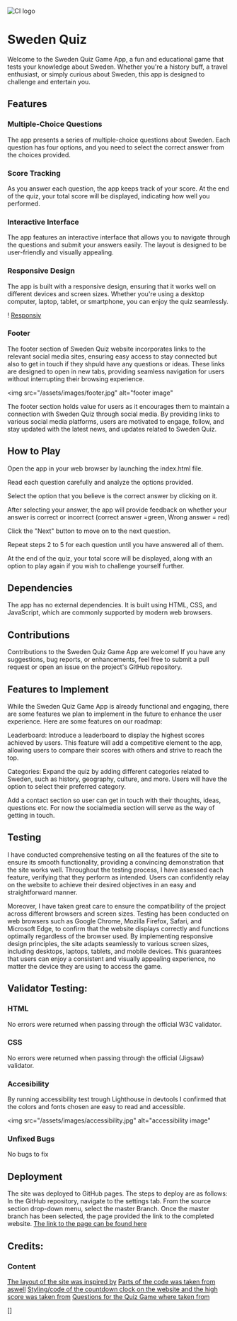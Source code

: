 ![CI logo](https://codeinstitute.s3.amazonaws.com/fullstack/ci_logo_small.png)

# Sweden Quiz

Welcome to the Sweden Quiz Game App, a fun and educational game that tests your knowledge about Sweden. Whether you're a history buff, a travel enthusiast, or simply curious about Sweden, this app is designed to challenge and entertain you.

## Features

### Multiple-Choice Questions

The app presents a series of multiple-choice questions about Sweden. Each question has four options, and you need to select the correct answer from the choices provided.

### Score Tracking

As you answer each question, the app keeps track of your score. At the end of the quiz, your total score will be displayed, indicating how well you performed.

### Interactive Interface

The app features an interactive interface that allows you to navigate through the questions and submit your answers easily. The layout is designed to be user-friendly and visually appealing.

### Responsive Design

The app is built with a responsive design, ensuring that it works well on different devices and screen sizes. Whether you're using a desktop computer, laptop, tablet, or smartphone, you can enjoy the quiz seamlessly. 

! [Responsiv](assets/images/responsiv.jpg)


### Footer

The footer section of Sweden Quiz website incorporates links to the relevant social media sites, ensuring easy access to stay connected but also to get in touch if they shpuld have any questions or ideas. These links are designed to open in new tabs, providing seamless navigation for users without interrupting their browsing experience.

<img src="/assets/images/footer.jpg" alt="footer image"


The footer section holds value for users as it encourages them to maintain a connection with Sweden Quiz through social media. By providing links to various social media platforms, users are motivated to engage, follow, and stay updated with the latest news, and updates related to Sweden Quiz.


## How to Play

Open the app in your web browser by launching the index.html file.

Read each question carefully and analyze the options provided.

Select the option that you believe is the correct answer by clicking on it.

After selecting your answer, the app will provide feedback on whether your answer is correct or incorrect (correct answer =green, Wrong answer = red)

Click the "Next" button to move on to the next question.

Repeat steps 2 to 5 for each question until you have answered all of them.

At the end of the quiz, your total score will be displayed, along with an option to play again if you wish to challenge yourself further.

## Dependencies
The app has no external dependencies. It is built using HTML, CSS, and JavaScript, which are commonly supported by modern web browsers.

## Contributions

Contributions to the Sweden Quiz Game App are welcome! If you have any suggestions, bug reports, or enhancements, feel free to submit a pull request or open an issue on the project's GitHub repository.

## Features to Implement

While the Sweden Quiz Game App is already functional and engaging, there are some features we plan to implement in the future to enhance the user experience. Here are some features on our roadmap:

Leaderboard: Introduce a leaderboard to display the highest scores achieved by users. This feature will add a competitive element to the app, allowing users to compare their scores with others and strive to reach the top.

Categories: Expand the quiz by adding different categories related to Sweden, such as history, geography, culture, and more. Users will have the option to select their preferred category.

Add a contact section so user can get in touch with their thoughts, ideas, questions etc. For now the socialmedia section will serve as the way of getting in touch.

## Testing

I have conducted comprehensive testing on all the features of the site to ensure its smooth functionality, providing a convincing demonstration that the site works well. Throughout the testing process, I have assessed each feature, verifying that they perform as intended. Users can confidently relay on the website to achieve their desired objectives in an easy and straightforward manner.

Moreover, I have taken great care to ensure the compatibility of the project across different browsers and screen sizes. Testing has been conducted on web browsers such as Google Chrome, Mozilla Firefox, Safari, and Microsoft Edge, to confirm that the website displays correctly and functions optimally regardless of the browser used. By implementing responsive design principles, the site adapts seamlessly to various screen sizes, including desktops, laptops, tablets, and mobile devices. This guarantees that users can enjoy a consistent and visually appealing experience, no matter the device they are using to access the game.

## Validator Testing:

### HTML
No errors were returned when passing through the official W3C validator.

### CSS
No errors were returned when passing through the official (Jigsaw) validator.


### Accesibility
By running accessibility test trough Lighthouse in devtools I confirmed that the colors and fonts chosen are easy to read and accessible.

<img src="/assets/images/accessibility.jpg" alt="accessibility image"

### Unfixed Bugs
No bugs to fix

## Deployment
The site was deployed to GitHub pages. The steps to deploy are as follows:
In the GitHub repository, navigate to the settings tab.
From the source section drop-down menu, select the master Branch.
Once the master branch has been selected, the page provided the link to the completed website. [The link to the page can be found here](https://mayajj.github.io/quizgame/)

## Credits:



### Content
[The layout of the site was inspired by](https://codingartistweb.com/2022/06/quiz-app-with-javascript/)
[Parts of the code was taken from aswell](https://codingartistweb.com/2022/06/quiz-app-with-javascript/)
[Styling/code of the countdown clock on the website and the high score was taken from](https://miker94.github.io/CI-Project-Portfolio-2/) [Questions for the Quiz Game where taken from](https://www.swedishnomad.com/sweden-quiz/)



[]







